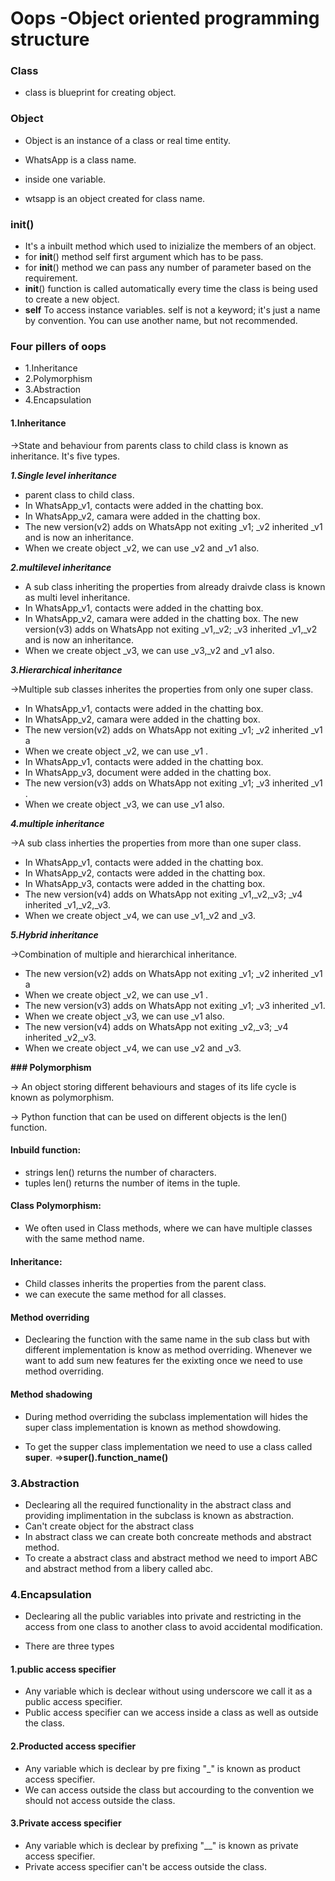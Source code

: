 # __Oops -Object oriented programming structure__
 
### __Class__
* class is blueprint for creating object.
### __Object__
* Object is an instance of a class or real time entity.

* WhatsApp is a class name.
* inside one variable.
* wtsapp is an object created for class name.

###  __init__()
* It's a inbuilt method which used to inizialize the members of an object.
* for __init__() method self first argument which has to be pass.
* for __init__() method we can pass any number of parameter based on the requirement.
*  __init__() function is called automatically every time the class is being used to create a new object.
* __self__ To access instance variables. self is not a keyword; it's just a name by convention. You can use another name, but not recommended.

### Four pillers of oops
* 1.Inheritance
* 2.Polymorphism
* 3.Abstraction 
* 4.Encapsulation

#### 1.Inheritance
 ->State and behaviour from parents class to child class is known as inheritance. It's five types.

 ***__**1.Single level inheritance**__***

* parent class to child class.
* In WhatsApp_v1, contacts were added in the chatting box.
* In WhatsApp_v2, camara were added in the chatting box.
* The new version(v2) adds on WhatsApp not exiting _v1; _v2 inherited _v1 and is now an inheritance.
* When we create object _v2, we can use _v2 and _v1 also.

 ***__**2.multilevel inheritance**__***

* A sub class inheriting the properties from already draivde class is known as multi  level inheritance.
* In WhatsApp_v1, contacts were added in the chatting box.
* In WhatsApp_v2, camara were added in the chatting box.
 The new version(v3) adds on WhatsApp not exiting _v1,_v2; _v3 inherited _v1,_v2 and is now an inheritance.
* When we create object _v3, we can use _v3,_v2 and _v1 also.

 ***__**3.Hierarchical inheritance**__***

->Multiple sub classes inherites the properties from only one super class.
* In WhatsApp_v1, contacts were added in the chatting box.
* In WhatsApp_v2, camara were added in the chatting box.
* The new version(v2) adds on WhatsApp not exiting _v1; _v2 inherited _v1 a
* When we create object _v2, we can use _v1 .
* In WhatsApp_v1, contacts were added in the chatting box.
* In WhatsApp_v3, document were added in the chatting box.
* The new version(v3) adds on WhatsApp not exiting _v1; _v3 inherited _v1 .
* When we create object _v3, we can use _v1 also.

***__**4.multiple inheritance**__***

->A sub class inherties the properties from more than one super class.
* In WhatsApp_v1, contacts were added in the chatting box.
* In WhatsApp_v2, contacts were added in the chatting box.
* In WhatsApp_v3, contacts were added in the chatting box.
* The new version(v4) adds on WhatsApp not exiting _v1,_v2,_v3; _v4 inherited _v1,_v2,_v3.
* When we create object _v4, we can use _v1,_v2 and _v3.

***__**5.Hybrid inheritance**__***

->Combination of multiple and hierarchical inheritance.
* The new version(v2) adds on WhatsApp not exiting _v1; _v2 inherited _v1 a
* When we create object _v2, we can use _v1 .
* The new version(v3) adds on WhatsApp not exiting _v1; _v3 inherited _v1.
* When we create object _v3, we can use _v1 also.
* The new version(v4) adds on WhatsApp not exiting _v2,_v3; _v4 inherited _v2,_v3.
* When we create object _v4, we can use _v2 and _v3.

**### Polymorphism**

-> An object storing different behaviours and stages of its life cycle is known as polymorphism.

-> Python function that can be used on different objects is the len() function.
#### Inbuild function:
* strings len() returns the number of characters.
* tuples len() returns the number of items in the tuple.
#### Class Polymorphism:
* We often used in Class methods, where we can have multiple classes with the same method name.
#### Inheritance:
* Child classes inherits the properties from the parent class.
* we can execute the same method for all classes.

#### Method overriding

* Declearing the function with the same name in the sub class but with different implementation is know as method overriding. Whenever we want to add sum new features fer the exixting once we need to use method overriding.

#### Method shadowing 

* During method overriding the subclass implementation will hides the super class implementation is known as method showdowing.

* To get the supper class implementation we need to use a class called __super__.
=>__super().function_name()__

### 3.Abstraction

* Declearing all the required functionality in the abstract class and providing implimentation in the subclass is known as abstraction.
* Can't create object for the abstract class
* In abstract class we can create both concreate methods and abstract method.
* To create a abstract class and abstract method we need to import ABC and abstract method from a libery called abc.

### 4.Encapsulation

* Declearing all the public variables into private and restricting in the access from one class to another class to avoid accidental modification.

* There are three types
#### 1.public access specifier
* Any variable which is declear without using underscore we call it as a public access specifier.
* Public access specifier can we access inside a class as well as outside the class.

#### 2.Producted access specifier

* Any variable which is declear by pre fixing "_" is known as product access specifier.
* We can access outside the class but accourding to the convention we should not access outside the class.

#### 3.Private access specifier

* Any variable which is declear by prefixing "__" is known as private access specifier.
* Private access specifier can't be access outside the class.

